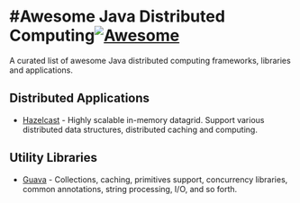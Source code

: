 #Awesome Java Distributed Computing[![Awesome](https://cdn.rawgit.com/sindresorhus/awesome/d7305f38d29fed78fa85652e3a63e154dd8e8829/media/badge.svg)](https://github.com/sindresorhus/awesome)
=====================================

A curated list of awesome Java distributed computing frameworks, libraries and applications. 

## Distributed Applications
* [Hazelcast](http://hazelcast.org/) - Highly scalable in-memory datagrid. Support various distributed data structures, distributed caching and computing.

## Utility Libraries
* [Guava](https://github.com/google/guava) - Collections, caching, primitives support, concurrency libraries, common annotations, string processing, I/O, and so forth.

